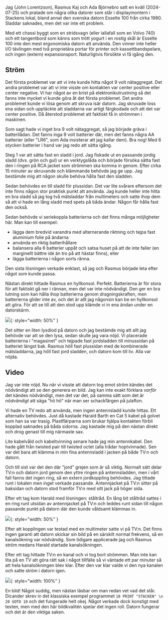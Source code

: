 <!--
.. title: Nej, jag vill inte vänta tills vi har rätt sladdar.
.. slug: esselte-hack
.. date: 2024-08-29 18:30 CEST
.. description: Esselte datorn från displaymontern får nytt liv.
.. category: 2024
-->

Jag (John Lorentzson), Rasmus Kaj och Ada Björnebro satt en kväll
(2024-07-25) och pratade om några olika datorer som står i
displaymontern i Stackens lokal, bland annat den svenska datorn
Esselte 100 från cirka 1980. Sladdar saknades, men det var inte ett
problem.

<!-- TEASER_END -->

Med ett chassi byggt som en stridsvagn (eller iallafall som en Volvo
740) och ett tangentbord som känns som trött yogurt i en rostig skål
är Esselte 100 inte den mest ergonomiska datorn att använda. Den
vinner inte heller I/O tävlingen med två proprietära portar för
printer och kassettbandspelare, och ingen (extern)
expansionsport. Naturligtvis försökte vi få igång den.

## Ström

Det första problemet var att vi inte kunde hitta något 9 volt
nätaggregat. Det andra problemet var att vi inte visste om kontakten
var center positive eller center negative. Vi har något av en brist på
elektronikutrustning så det fanns inte mycket vi kunde göra åt det
första problemet. Det andra problemet kunde vi lösa genom att skruva
isär datorn. Jag skruvade loss ena sidan och upptäckte att sladdarna
var artigt färgkodade och att det var center positive. Då återstod
problemet att faktiskt få in strömmen i maskinen.

Som sagt hade vi inget bra 9 volt nätaggregat, så jag började gräva i
batterilådan. Det fanns inga 9 volt batterier där, men det fanns några
AA batterier (eller "LR6", som Ada insisterar att jag kallar
dem). Bra nog! Med 6 stycken batterier i hand var jag redo att sätta
igång.

Steg 1 var att sätta fast en sladd i jord. Jag fiskade ut en passande
jordig sladd (dvs. grön och gul) ur en verktygslåda och började
försöka sätta fast den i ringen på RCA jacket som strömmen ska komma
in genom. Efter cirka 15 minuter av skruvande och klämmande behövde
jag ge upp. Jag bestämde mig att någon skulle behöva hålla fast den
sladden.

Sedan behövdes en till sladd för plussidan. Det var lite svårare
eftersom det inte finns någon stor praktisk punkt att använda. Jag
kunde heller inte hitta en bra sladd så jag tog två mätsladdar från
multimeters och satte ihop dem så att vi hade en lång sladd med spets
på båda ändar. Någon får hålla fast den också.

Sedan behövde vi seriekoppla batterierna och det finns många
möjligheter här. Man kan till exempel:

- lägga dem bredvid varandra med alternerande riktning och tejpa fast
  aluminium folie på ändarna
- använda en riktig batterihållare
- balansera alla 6 batterier uppåt och satsa huset på att de inte
  faller (en marginellt bättre idé än tro på att hästar finns), eller
- lägga batterierna i någon sorts ränna.
    
    
Den sista lösningen verkade enklast, så jag och Rasmus började leta
efter något som kunde passa.

Nästan direkt hittade Rasmus en hyllkonsol. Perfekt. Batterierna är
för stora för att faktiskt gå ner i rännan, men det var inte
nödvändigt. Den ger en bra lutning som kan hålla ihop batterierna
genom dragningskraften, men batterierna glider inte av, och det är
allt jag någonsin kan be en hyllkonsol att göra. För att se till att
den stod upp klämde vi in ena ändan under en datorskärm.

![](/images/esselte-batteri.jpg){: style="width: 50%" }

Det sitter en liten lysdiod på datorn och jag bestämde mig att allt
jag behövde var att se den lysa, sedan skulle jag vara nöjd. Vi
placerade batterierna i "magasinet" och tejpade fast jordsladden till
minussidan på batteriet längst bak. Rasmus höll fast plussidan med de
kombinerade mätsladdarna, jag höll fast jord sladden, och datorn kom
till liv. Alla var nöjda.

## Video

Jag var inte nöjd. Nu när vi visste att datorn tog emot ström kändes
det nödvändigt att se den generera en bild. Jag kan inte exakt
förklara *varför* det kändes nödvändigt, men det var det, på samma
sätt som det är *nödvändigt* att säga "hö hö" när man ser schackfärgen
på julafton.

Vi hade en TV redo att använda, men ingen antennsladd kunde
hittas. Ett alternativ behövdes. Just då kastade Harald Barth en Cat 5
kabel på golvet som han sa var trasig. Plastflärparna som brukar
hjälpa kontakten förbli kopplad saknades på båda sidorna. Jag kastade
mig på den nästan direkt och drog genast till mig närmaste sax.

Lite kabelvåld och kabeltvinning senare hade jag min antennkabel. Den
hade gått från twisted pair till twisted octet (alla trådar
hoptvinnade). Sen var det bara att klämma in min fina antennsladd i
jacken på både TV:n och datorn.

Och till sist var det den där "jord" grejen som är så viktig. Normalt
sätt delar TV:n och datorn jord genom den yttre ringen på
antennsladden, men i vårt fall fanns det ingen ring, så en extern
jordkoppling behövdes. Jag tittade runt i lokalen men inget verkade
passande. Antennjacket på TV:n sitter på baksidan och datorn stod
framför TV:n med sitt jack på höger sida.

Efter ett tag kom Harald med lösningen: ståltråd. En lång bit ståltråd
sattes i en ring runt utsidan av antennjacket på TV:n och leddes runt
sidan till någon passande punkt på datorn där den kunde våldsamt
klämmas in.

![](/images/esselte-coax.jpg){: style="width: 50%" }

Efter att kopplingen var testad med en multimeter satte vi på
TV:n. Det finns ingen garanti att datorn skickar sin bild på en
särskilt normal frekvens, så en kanalsökning var nödvändig. Som
tidigare applicerade jag och Rasmus ström medans Harald startade
kanalsökningen.

Efter ett tag hittade TV:n en kanal och vi tog bort strömmen. Man inte
kan lita på en TV att göra rätt sak i något tillfälle så vi väntade
ett par minuter så att hela kanalsökningen blev klar. Efter den var
klar valde vi den nya kanalen och satte ström i datorn igen.

![](/images/stacken-surgery.jpg){: style="width: 100%" }

En bild! Något suddig, men nästan läsbar om man redan vet vad det
står. Dicander skrev in det klassiska exempel programmet `10 PRINT
"STACKEN" \n 20 GOTO 10` och det fungerade helt okej. Något verkade
dock konstigt med texten, men med den här bildkvalitén spelar det
ingen roll. Datorn fungerar och det är den viktiga saken.
